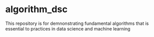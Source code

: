 # algorithm_dsc
This repository is for demnonstrating fundamental algorithms that is essential to practices in data science and machine learning
